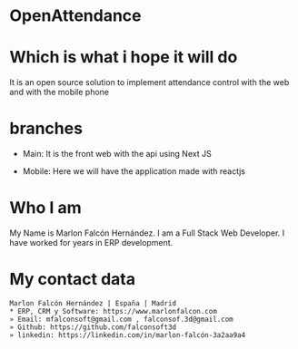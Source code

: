 # OpenAttendance
# Which is what i hope it will do
It is an open source solution to implement attendance control with the web and with the mobile phone

# branches
- Main: It is the front web with the api using Next JS

- Mobile: Here we will have the application made with reactjs


# Who I am
My Name is Marlon Falcón Hernández. I am a Full Stack Web Developer. I have worked for years in ERP development.


# My contact data
```
Marlon Falcón Hernández | España | Madrid
* ERP, CRM y Software: https://www.marlonfalcon.com
» Email: mfalconsoft@gmail.com , falconsof.3d@gmail.com
» Github: https://github.com/falconsoft3d
» linkedin: https://linkedin.com/in/marlon-falcón-3a2aa9a4
```